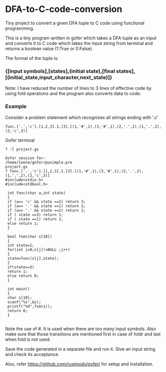 # DFA-to-C-code-conversion
Tiny project to convert a given DFA tuple to C code using functional programming.

This is a tiny program written in gofer which takes a DFA tuple as an input and converts it to C code which takes the input string from terminal and returns a boolean value (1:True or 0:False)

The format of the tuple is:
### {[input symbols],[states],(initial state),[final states],[(initial_state,input_character,next_state)]}

Note: I have reduced the number of lines to 3 lines of effective code by using fold operations and the program also converts data to code.

### Example
Consider a problem statement which recognizes all strings ending with '.c' 
```
func.['.','c'].[1,2,3].1.[3].[(1,'#',1),(3,'#',1),(2,'.',2),(1,'.',2),(2,'c',3)]
```
Gofer terminal
```
? :l project.gs

Gofer session for:
/home/leena/gofer/pusimple.pre
project.gs
? func.['.','c'].[1,2,3].1.[3].[(1,'#',1),(3,'#',1),(2,'.',2),(1,'.',2),(2,'c',3)]
#include<stdio.h> 
#include<stdbool.h> 
 
 int func(char a,int state) 
 {
 if (a== 'c' && state ==2) return 3;
 if (a== '.' && state ==1) return 2;
 if (a== '.' && state ==2) return 2;
 if ( state ==3) return 1;
 if ( state ==1) return 1; 
 else return 1;
 } 
 
 bool fsm(char s[10]) 
 { 
 int state=1; 
 for(int j=0;s[j]!=NULL ;j++) 
 { 
 state=func(s[j],state); 
 } 
 if(state==3) 
 return 1; 
 else return 0; 
 } 
 
 int main() 
 { 
 char s[10]; 
 scanf("%s",&s); 
 printf("%d",fsm(s)); 
 return 0; 
 }
 
 ```
Note the use of #. It is used when there are too many input symbols. Also make sure that those transitions are mentioned first in case of foldr and last when fold is not used.

Save the code generated in a separate file and run it. Give an input string and check its acceptance.

Also, refer https://github.com/rusimody/gofer/ for setup and installation.
